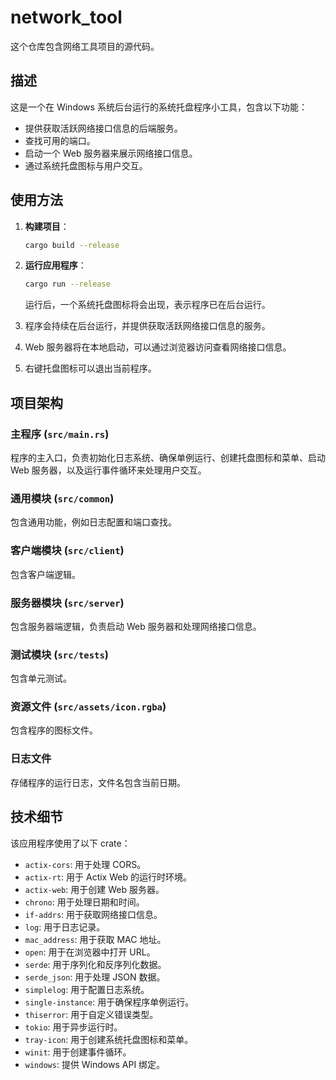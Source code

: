 # network_tool

这个仓库包含网络工具项目的源代码。

## 描述

这是一个在 Windows 系统后台运行的系统托盘程序小工具，包含以下功能：

- 提供获取活跃网络接口信息的后端服务。
- 查找可用的端口。
- 启动一个 Web 服务器来展示网络接口信息。
- 通过系统托盘图标与用户交互。

## 使用方法

1. **构建项目**：

   ```bash
   cargo build --release
   ```

2. **运行应用程序**：

   ```bash
   cargo run --release
   ```

   运行后，一个系统托盘图标将会出现，表示程序已在后台运行。

3. 程序会持续在后台运行，并提供获取活跃网络接口信息的服务。
4. Web 服务器将在本地启动，可以通过浏览器访问查看网络接口信息。
5. 右键托盘图标可以退出当前程序。

## 项目架构

### 主程序 (`src/main.rs`)

程序的主入口，负责初始化日志系统、确保单例运行、创建托盘图标和菜单、启动 Web 服务器，以及运行事件循环来处理用户交互。

### 通用模块 (`src/common`)

包含通用功能，例如日志配置和端口查找。

### 客户端模块 (`src/client`)

包含客户端逻辑。

### 服务器模块 (`src/server`)

包含服务器端逻辑，负责启动 Web 服务器和处理网络接口信息。

### 测试模块 (`src/tests`)

包含单元测试。

### 资源文件 (`src/assets/icon.rgba`)

包含程序的图标文件。

### 日志文件

存储程序的运行日志，文件名包含当前日期。

## 技术细节

该应用程序使用了以下 crate：

- `actix-cors`: 用于处理 CORS。
- `actix-rt`: 用于 Actix Web 的运行时环境。
- `actix-web`: 用于创建 Web 服务器。
- `chrono`: 用于处理日期和时间。
- `if-addrs`: 用于获取网络接口信息。
- `log`: 用于日志记录。
- `mac_address`: 用于获取 MAC 地址。
- `open`: 用于在浏览器中打开 URL。
- `serde`: 用于序列化和反序列化数据。
- `serde_json`: 用于处理 JSON 数据。
- `simplelog`: 用于配置日志系统。
- `single-instance`: 用于确保程序单例运行。
- `thiserror`: 用于自定义错误类型。
- `tokio`: 用于异步运行时。
- `tray-icon`: 用于创建系统托盘图标和菜单。
- `winit`: 用于创建事件循环。
- `windows`: 提供 Windows API 绑定。
